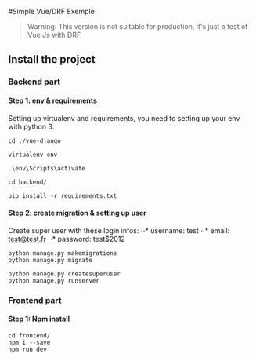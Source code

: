#Simple Vue/DRF Exemple

> Warning: This version is not suitable for production, it's just a test of Vue Js with DRF


## Install the project

### Backend part
#### Step 1: env & requirements

Setting up virtualenv and requirements, you need to setting up your env with python 3.

```
cd ./vue-django

virtualenv env

.\env\Scripts\activate

cd backend/

pip install -r requirements.txt
```

#### Step 2: create migration & setting up user


Create super user with these login infos:
⋅⋅* username: test
⋅⋅* email: test@test.fr
⋅⋅* password: test$2012

<Still in backend folder>

```
python manage.py makemigrations
python manage.py migrate

python manage.py createsuperuser
python manage.py runserver
```

### Frontend part
#### Step 1: Npm install

```
cd frontend/
npm i --save 
npm run dev
```

